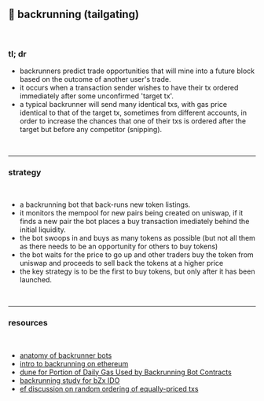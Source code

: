 ## 🥪 backrunning (tailgating)

<br>


### tl; dr

* backrunners predict trade opportunities that will mine into a future block based on the outcome of another user's trade.
* it occurs when a transaction sender wishes to have their tx ordered immediately after some unconfirmed 'target tx'.
* a typical backrunner will send many identical txs, with gas price identical to that of the target tx, sometimes from different accounts, in order to increase the chances that one of their txs is ordered after the target but before any competitor (snipping).

<br>

---

### strategy

<br>

* a backrunning bot that back-runs new token listings.
* it monitors the mempool for new pairs being created on uniswap, if it finds a new pair the bot places a buy transaction imediately behind the initial liquidity.
* the bot swoops in and buys as many tokens as possible (but not all them as there needs to be an opportunity for others to buy tokens)
* the bot waits for the price to go up and other traders buy the token from uniswap and proceeds to sell back the tokens at a higher price
* the key strategy is to be the first to buy tokens, but only after it has been launched.

<br>

---

### resources

<br>

* [anatomy of backrunner bots](https://github.com/go-outside-labs/mev-toolkit/blob/main/anatomy_of_mev_bots/bots/backrunners.md)
* [intro to backrunning on ethereum](https://www.youtube.com/watch?v=ApAJ1afUbBI)
* [dune for Portion of Daily Gas Used by Backrunning Bot Contracts](https://dune.com/phabc/backrunning-bots-gas-consumption)
* [backrunning study for bZx IDO](https://amanusk.medium.com/the-fastest-draw-on-the-blockchain-bzrx-example-6bd19fabdbe1)
* [ef discussion on random ordering of equally-priced txs](https://github.com/ethereum/go-ethereum/issues/21350)

